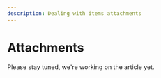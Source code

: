 ```yaml
---
description: Dealing with items attachments
---
```


# Attachments

Please stay tuned, we're working on the article yet.

